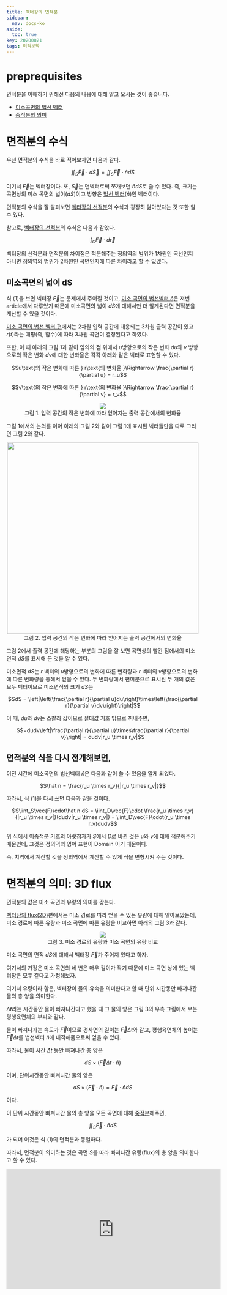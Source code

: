 ```yaml
---
title: 벡터장의 면적분
sidebar:
  nav: docs-ko
aside:
  toc: true
key: 20200821
tags: 미적분학
---
```


# preprequisites

면적분을 이해하기 위해선 다음의 내용에 대해 알고 오시는 것이 좋습니다.

* [미소곡면의 법선 벡터](https://angeloyeo.github.io/2020/08/20/normal_vector.html)
* [중적분의 의미](https://angeloyeo.github.io/2020/07/30/multiple_integral.html)

# 면적분의 수식

우선 면적분의 수식을 바로 적어보자면 다음과 같다.

$$\iint_S\vec{F}\cdot d\vec{S} = \iint_S\vec{F}\cdot\hat{n}dS$$

여기서 $\vec{F}$는 벡터장이다. 또, $\vec{S}$는 면벡터로써 쪼개보면 $\hat{n}dS$로 쓸 수 있다. 즉, 크기는 곡면상의 미소 곡면의 넓이($dS$)이고 방향은 [법선 벡터](https://angeloyeo.github.io/2020/08/20/normal_vector.html)($\hat{n}$)인 벡터이다.

면적분의 수식을 잘 살펴보면 [벡터장의 선적분](https://angeloyeo.github.io/2020/08/17/line_integral.html)의 수식과 굉장히 닮아있다는 것 또한 알 수 있다.

참고로, [벡터장의 선적분](https://angeloyeo.github.io/2020/08/17/line_integral.html)의 수식은 다음과 같았다.

$$\int_C\vec{F}\cdot d\vec{r}$$

벡터장의 선적분과 면적분의 차이점은 적분해주는 정의역의 범위가 1차원인 곡선인지 아니면 정의역의 범위가 2차원인 곡면인지에 따른 차이라고 할 수 있겠다.

## 미소곡면의 넓이 dS

식 (1)을 보면 벡터장 $\vec{F}$는 문제에서 주어질 것이고, [미소 곡면의 법선벡터 $\hat{n}$](https://angeloyeo.github.io/2020/08/20/normal_vector.html)은 저번 article에서 다루었기 때문에 미소곡면의 넓이 $dS$에 대해서만 더 알게된다면 면적분을 계산할 수 있을 것이다.

[미소 곡면의 법선 벡터 편](https://angeloyeo.github.io/2020/08/20/normal_vector.html)에서는 2차원 입력 공간에 대응되는 3차원 출력 공간이 있고 $r(t)$라는 매핑(즉, 함수)에 따라 3차원 곡면이 결정된다고 하였다.

또한, 이 때 아래의 그림 1과 같이 임의의 점 위에서 $u$방향으로의 작은 변화 $du$와 $v$ 방향으로의 작은 변화 $dv$에 대한 변화율은 각각 아래와 같은 벡터로 표현할 수 있다.


$$u\text{의 작은 변화에 따른 } r\text{의 변화율 }\Rightarrow \frac{\partial r}{\partial u} = r_u$$

$$v\text{의 작은 변화에 따른 } r\text{의 변화율 }\Rightarrow \frac{\partial r}{\partial v} = r_v$$

<p align="center">
  <img src="https://raw.githubusercontent.com/angeloyeo/angeloyeo.github.io/master/pics/2020-08-21-surface_integral/pic1.png"> <br>
  그림 1. 입력 공간의 작은 변화에 따라 얻어지는 출력 공간에서의 변화율
</p>

그림 1에서의 논의를 이어 아래의 그림 2와 같이 그림 1에 표시된 벡터들만을 따로 그리면 그림 2와 같다.

<p align="center">
  <img width="500" src="https://raw.githubusercontent.com/angeloyeo/angeloyeo.github.io/master/pics/2020-08-21-surface_integral/pic2.png"> <br>
  그림 2. 입력 공간의 작은 변화에 따라 얻어지는 출력 공간에서의 변화율
</p>

그림 2에서 출력 공간에 해당하는 부분의 그림을 잘 보면 곡면상의 빨간 점에서의 미소 면적 $dS$를 표시해 둔 것을 알 수 있다.

미소면적 $dS$는 $r$ 벡터의 $u$방향으로의 변화에 따른 변화량과 $r$ 벡터의 $v$방향으로의 변화에 따른 변화량을 통해서 얻을 수 있다. 두 변화량에서 편미분으로 표시된 두 개의 값은 모두 벡터이므로 미소면적의 크기 $dS$는

$$dS = \left|\left(\frac{\partial r}{\partial u}du\right)\times\left(\frac{\partial r}{\partial v}dv\right)\right|$$

이 때, $du$와 $dv$는 스칼라 값이므로 절대값 기호 밖으로 꺼내주면,

$$=dudv\left|\frac{\partial r}{\partial u}\times\frac{\partial r}{\partial v}\right| = dudv|r_u \times r_v|$$

## 면적분의 식을 다시 전개해보면,

이전 시간에 미소곡면의 법선벡터 $\hat n$은 다음과 같이 쓸 수 있음을 알게 되었다.

$$\hat n = \frac{r_u \times r_v}{|r_u \times r_v|}$$

따라서, 식 (1)을 다시 쓰면 다음과 같을 것이다.

$$\iint_S\vec{F}\cdot\hat n dS = \iint_D\vec{F}\cdot \frac{r_u \times r_v}{|r_u \times r_v|}(dudv|r_u \times r_v|) = \iint_D\vec{F}\cdot(r_u \times r_v)dudv$$

위 식에서 이중적분 기호의 아랫첨자가 $S$에서 $D$로 바뀐 것은 $u$와 $v$에 대해 적분해주기 때문인데, 그것은 정의역의 영어 표현이 Domain 이기 때문이다.

즉, 치역에서 계산할 것을 정의역에서 계산할 수 있게 식을 변형시켜 주는 것이다.

# 면적분의 의미: 3D flux

면적분의 값은 미소 곡면의 유량의 의미를 갖는다.

[벡터장의 flux(2D)](https://angeloyeo.github.io/2020/08/18/flux_2D.html)편에서는 미소 경로를 따라 얻을 수 있는 유량에 대해 알아보았는데, 미소 경로에 따른 유량과 미소 곡면에 따른 유량을 비교하면 아래의 그림 3과 같다.

<p align="center">
  <img src="https://raw.githubusercontent.com/angeloyeo/angeloyeo.github.io/master/pics/2020-08-21-surface_integral/pic3.png"> <br>
  그림 3. 미소 경로의 유량과 미소 곡면의 유량 비교
</p>

미소 곡면의 면적 $dS$에 대해서 벡터장 $\vec{F}$가 주어져 있다고 하자. 

여기서의 가정은 미소 곡면의 네 변은 매우 길이가 작기 때문에 미소 곡면 상에 있는 벡터장은 모두 같다고 가정해보자.

여기서 유량이라 함은, 벡터장이 물의 유속을 의미한다고 할 때 단위 시간동안 빠져나간 물의 총 양을 의미한다.

$\Delta t$라는 시간동안 물이 빠져나간다고 했을 때 그 물의 양은 그림 3의 우측 그림에서 보는 평행육면체의 부피와 같다.

물이 빠져나가는 속도가 $\vec{F}$이므로 경사면의 길이는 $\vec{F}\Delta t$와 같고, 평행육면체의 높이는 $\vec{F}\Delta t$를 법선벡터 $\hat n$에 내적해줌으로써 얻을 수 있다.

따라서, 물이 시간 $\Delta t$ 동안 빠져나간 총 양은 

$$dS\times (\vec{F}\Delta t \cdot \hat n)$$

이며, 단위시간동안 빠져나간 물의 양은

$$dS\times (\vec{F}\cdot \hat n) = \vec{F}\cdot \hat n dS$$

이다.

이 단위 시간동안 빠져나간 물의 총 양을 모든 곡면에 대해 [중적분](https://angeloyeo.github.io/2020/07/30/multiple_integral.html)해주면,

$$\iint_S\vec{F}\cdot \hat n dS$$

가 되며 이것은 식 (1)의 면적분과 동일하다.

따라서, 면적분이 의미하는 것은 곡면 $S$를 따라 빠져나간 유량(flux)의 총 양을 의미한다고 할 수 있다.

<center>
<iframe width="560" height="315" src="https://www.youtube.com/embed/DqUIcWUGCoA" frameborder="0" allow="accelerometer; autoplay; encrypted-media; gyroscope; picture-in-picture" allowfullscreen></iframe>
</center>